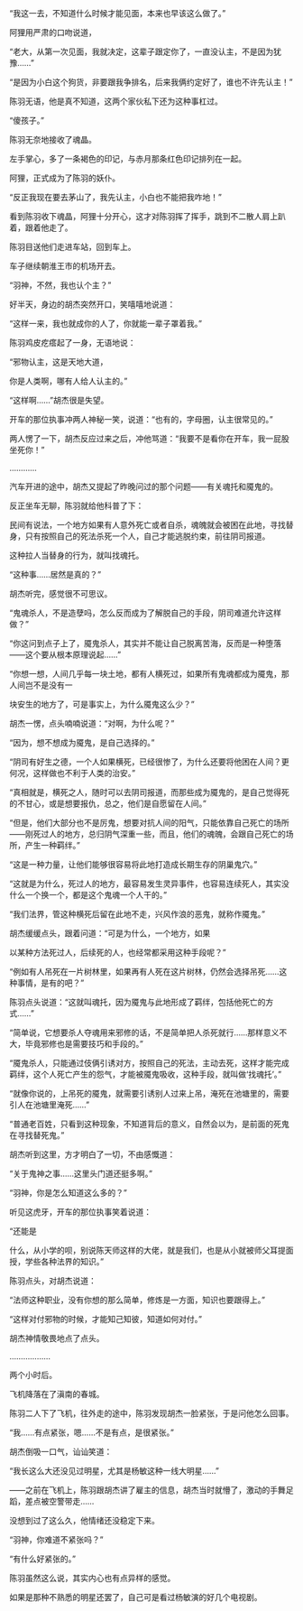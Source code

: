 “我这一去，不知道什么时候才能见面，本来也早该这么做了。”

阿狸用严肃的口吻说道，

“老大，从第一次见面，我就决定，这辈子跟定你了，一直没认主，不是因为犹豫……”

“是因为小白这个狗货，非要跟我争排名，后来我俩约定好了，谁也不许先认主！”

陈羽无语，他是真不知道，这两个家伙私下还为这种事杠过。

“傻孩子。”

陈羽无奈地接收了魂晶。

左手掌心，多了一条褐色的印记，与赤月那条红色印记排列在一起。

阿狸，正式成为了陈羽的妖仆。

“反正我现在要去茅山了，我先认主，小白也不能把我咋地！”

看到陈羽收下魂晶，阿狸十分开心，这才对陈羽挥了挥手，跳到不二散人肩上趴着，跟着他走了。

陈羽目送他们走进车站，回到车上。

车子继续朝淮王市的机场开去。

“羽神，不然，我也认个主？”

好半天，身边的胡杰突然开口，笑嘻嘻地说道：

“这样一来，我也就成你的人了，你就能一辈子罩着我。”

陈羽鸡皮疙瘩起了一身，无语地说：

“邪物认主，这是天地大道，

你是人类啊，哪有人给人认主的。”

“这样啊……”胡杰很是失望。

开车的那位执事冲两人神秘一笑，说道：“也有的，字母圈，认主很常见的。”

两人愣了一下，胡杰反应过来之后，冲他骂道：“我要不是看你在开车，我一屁股坐死你！”

…………

汽车开进的途中，胡杰又提起了昨晚问过的那个问题——有关魂托和魇鬼的。

反正坐车无聊，陈羽就给他科普了下：

民间有说法，一个地方如果有人意外死亡或者自杀，魂魄就会被困在此地，寻找替身，只有按照自己的死法杀死一个人，自己才能逃脱约束，前往阴司报道。

这种拉人当替身的行为，就叫找魂托。

“这种事……居然是真的？”

胡杰听完，感觉很不可思议。

“鬼魂杀人，不是造孽吗，怎么反而成为了解脱自己的手段，阴司难道允许这样做？”

“你这问到点子上了，魇鬼杀人，其实并不能让自己脱离苦海，反而是一种堕落——这个要从根本原理说起……”

“你想一想，人间几乎每一块土地，都有人横死过，如果所有鬼魂都成为魇鬼，那人间岂不是没有一

块安生的地方了，可是事实上，为什么魇鬼这么少？”

胡杰一愣，点头喃喃说道：“对啊，为什么呢？”

“因为，想不想成为魇鬼，是自己选择的。”

“阴司有好生之德，一个人如果横死，已经很惨了，为什么还要将他困在人间？更何况，这样做也不利于人类的治安。”

“真相就是，横死之人，随时可以去阴司报道，而那些成为魇鬼的，是自己觉得死的不甘心，或是想要报仇，总之，他们是自愿留在人间。”

“但是，他们大部分也不是厉鬼，想要对抗人间的阳气，只能依靠自己死亡的场所——刚死过人的地方，总归阴气深重一些，而且，他们的魂魄，会跟自己死亡的场所，产生一种羁绊。”

“这是一种力量，让他们能够很容易将此地打造成长期生存的阴巢鬼穴。”

“这就是为什么，死过人的地方，最容易发生灵异事件，也容易连续死人，其实没什么一个换一个，都是这个鬼魂一个人干的。”

“我们法界，管这种横死后留在此地不走，兴风作浪的恶鬼，就称作魇鬼。”

胡杰缓缓点头，跟着问道：“可是为什么，一个地方，如果

以某种方法死过人，后续死的人，也经常都采用这种手段呢？”

“例如有人吊死在一片树林里，如果再有人死在这片树林，仍然会选择吊死……这种事情，是有的吧？”

陈羽点头说道：“这就叫魂托，因为魇鬼与此地形成了羁绊，包括他死亡的方式……”

“简单说，它想要杀人夺魂用来邪修的话，不是简单把人杀死就行……那样意义不大，毕竟邪修也是需要技巧和手段的。”

“魇鬼杀人，只能通过伎俩引诱对方，按照自己的死法，主动去死，这样才能完成羁绊，这个人死亡产生的怨气，才能被魇鬼吸收，这种手段，就叫做‘找魂托’。”

“就像你说的，上吊死的魇鬼，就需要引诱别人过来上吊，淹死在池塘里的，需要引人在池塘里淹死……”

“普通老百姓，只看到这种现象，不知道背后的意义，自然会以为，是前面的死鬼在寻找替死鬼。”

胡杰听到这里，方才明白了一切，不由感慨道：

“关于鬼神之事……这里头门道还挺多啊。”

“羽神，你是怎么知道这么多的？”

听见这虎牙，开车的那位执事笑着说道：

“还能是

什么，从小学的呗，别说陈天师这样的大佬，就是我们，也是从小就被师父耳提面授，学些各种法界的知识。”

陈羽点头，对胡杰说道：

“法师这种职业，没有你想的那么简单，修炼是一方面，知识也要跟得上。”

“这样对付邪物的时候，才能知己知彼，知道如何对付。”

胡杰神情敬畏地点了点头。

………………

两个小时后。

飞机降落在了滇南的春城。

陈羽二人下了飞机，往外走的途中，陈羽发现胡杰一脸紧张，于是问他怎么回事。

“我……有点紧张，嗯……不是有点，是很紧张。”

胡杰倒吸一口气，讪讪笑道：

“我长这么大还没见过明星，尤其是杨敏这种一线大明星……”

——之前在飞机上，陈羽跟胡杰讲了雇主的信息，胡杰当时就懵了，激动的手舞足蹈，差点被空警带走……

没想到过了这么久，他情绪还没稳定下来。

“羽神，你难道不紧张吗？”

“有什么好紧张的。”

陈羽虽然这么说，其实内心也有点异样的感觉。

如果是那种不熟悉的明星还罢了，自己可是看过杨敏演的好几个电视剧。

